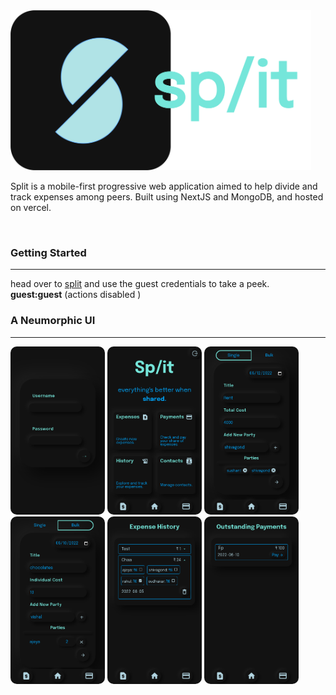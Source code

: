 <img src="/assets/big-logo.png" alt="banner" height="256px">
<br/>
<p>Split is a mobile-first progressive web application aimed to help divide and track expenses among peers. Built using NextJS and MongoDB, and hosted on vercel. </p>
<br/>
<h3>Getting Started</h3>
<hr/>
<div> head over to <a href="https://split-ecru.vercel.app">split</a> and use the guest credentials to take a peek.</div><b>guest:guest</b>
(actions disabled )
<h3>A Neumorphic UI </h3>
<hr/>
<div>
  <img src="/assets/screenshots/login.png" alt="login" width="30%" style="border-radius:10px"/>
  <img src="/assets/screenshots/homepage.png" alt="homepage" width="30%" style="border-radius:10px"/>
  <img src="/assets/screenshots/single_expense.png"alt="single_expense" width="30%" style="border-radius:10px"/>
  <img src="/assets/screenshots/bulk_expense.png" alt="bulk_expense" width="30%" style="border-radius:10px"/>
  <img src="/assets/screenshots/expense_history.png" alt="history of expenses" width="30%" style="border-radius:10px"/>
  <img src="/assets/screenshots/payments.png" alt="payments" width="30%" style="border-radius:10px"/>
</div>
<br/>

